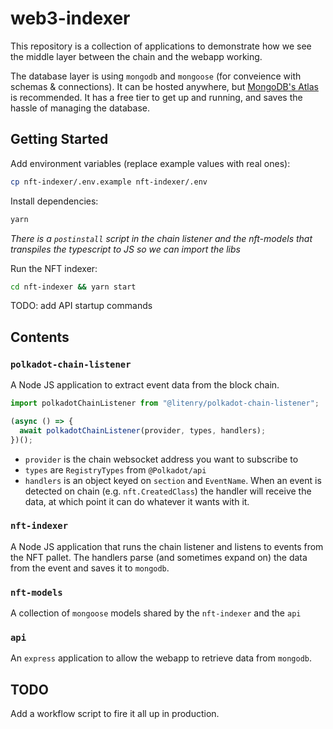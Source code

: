 # web3-indexer

This repository is a collection of applications to demonstrate how we see the middle layer between the chain and the webapp working.

The database layer is using `mongodb` and `mongoose` (for conveience with schemas & connections). It can be hosted anywhere, but [MongoDB's Atlas](https://www.mongodb.com/cloud/atlas) is recommended. It has a free tier to get up and running, and saves the hassle of managing the database.

## Getting Started

Add environment variables (replace example values with real ones):

```sh
cp nft-indexer/.env.example nft-indexer/.env
```

Install dependencies:

```sh
yarn
```

_There is a `postinstall` script in the chain listener and the nft-models that transpiles the typescript to JS so we can import the libs_

Run the NFT indexer:

```sh
cd nft-indexer && yarn start
```

TODO: add API startup commands

## Contents

### `polkadot-chain-listener`

A Node JS application to extract event data from the block chain.

```js
import polkadotChainListener from "@litenry/polkadot-chain-listener";

(async () => {
  await polkadotChainListener(provider, types, handlers);
})();
```

- `provider` is the chain websocket address you want to subscribe to
- `types` are `RegistryTypes` from `@Polkadot/api`
- `handlers` is an object keyed on `section` and `EventName`. When an event is detected on chain (e.g. `nft.CreatedClass`) the handler will receive the data, at which point it can do whatever it wants with it.

### `nft-indexer`

A Node JS application that runs the chain listener and listens to events from the NFT pallet. The handlers parse (and sometimes expand on) the data from the event and saves it to `mongodb`.

### `nft-models`

A collection of `mongoose` models shared by the `nft-indexer` and the `api`

### `api`

An `express` application to allow the webapp to retrieve data from `mongodb`.

## TODO

Add a workflow script to fire it all up in production.
